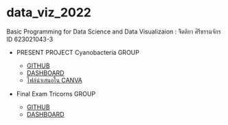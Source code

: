 # data_viz_2022
Basic Programming for Data Science and Data Visualizaion : จิิตติยา ศิริิธรรมจักร ID 623021043-3

* PRESENT PROJECT Cyanobacteria GROUP
  * [GITHUB](Project.ipynb)
  * [DASHBOARD](https://datastudio.google.com/s/mEVidNHCTqg)
  * [ไฟล์นำเสนอใน CANVA](https://github.com/Jittiya/data_viz_2022/blob/main/Project%20Cyanobacteria%20%E0%B8%AA%E0%B9%84%E0%B8%A5%E0%B8%94%E0%B9%8C%E0%B8%99%E0%B8%B3%E0%B9%80%E0%B8%AA%E0%B8%99%E0%B8%AD.pdf)
  
* Final Exam Tricorns GROUP
  * [GITHUB](Final_DataViz.ipynb)
  * [DASHBOARD](https://datastudio.google.com/reporting/777c1306-b151-4425-be8d-75d23c0bc2f2)


